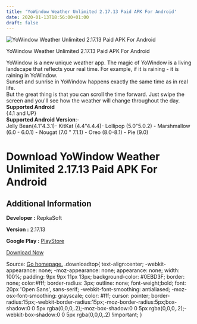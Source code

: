 ```yaml
---
title: 'YoWindow Weather Unlimited 2.17.13 Paid APK For Android'
date: 2020-01-13T18:56:00+01:00
draft: false
---
```


![YoWindow Weather Unlimited 2.17.13 Paid APK For Android](https://i0.wp.com/apkhome.net/wp-content/uploads/2020/01/YoWindow-Weather-Unlimited-2.17.13-Paid.png "YoWindow Weather Unlimited 2.17.13 Paid APK For Android")

  

YoWindow Weather Unlimited 2.17.13 Paid APK For Android

YoWindow is a new unique weather app. The magic of YoWindow is a living landscape that reflects your real time. For example, if it is raining - it is raining in YoWindow.  
Sunset and sunrise in YoWindow happens exactly the same time as in real life.  
But the great thing is that you can scroll the time forward. Just swipe the screen and you'll see how the weather will change throughout the day.  
**Supported Android**  
{4.1 and UP}  
**Supported Android Version**:-  
Jelly Bean(4.1"4.3.1)- KitKat (4.4"4.4.4)- Lollipop (5.0"5.0.2) - Marshmallow (6.0 - 6.0.1) - Nougat (7.0 " 7.1.1) - Oreo (8.0-8.1) - Pie (9.0)

Download YoWindow Weather Unlimited 2.17.13 Paid APK For Android
================================================================

Additional Information
----------------------

**Developer :** RepkaSoft

**Version :** 2.17.13

**Google Play :** [PlayStore](https://play.google.com/store/apps/details?id=yo.app)

  

[Download Now](https://store4app.co/post/yowindow-weather-unlimited-2-17-13-paid-apk-for-android_1578938157)

  
Source: [Go homepage.](https://store4app.co/post/yowindow-weather-unlimited-2-17-13-paid-apk-for-android_1578938157) .downloadtop{ text-align:center; -webkit-appearance: none; -moz-appearance: none; appearance: none; width: 100%; padding: 9px 9px 11px 13px; background-color: #0EBD3F; border: none; color:#fff; border-radius: 3px; outline: none; font-weight;bold; font: 20px 'Open Sans', sans-serif; -webkit-font-smoothing: antialiased; -moz-osx-font-smoothing: grayscale; color: #fff; cursor: pointer; border-radius:15px;-webkit-border-radius:15px;-moz-border-radius:5px;box-shadow:0 0 5px rgba(0,0,0,.2);-moz-box-shadow:0 0 5px rgba(0,0,0,.2);-webkit-box-shadow:0 0 5px rgba(0,0,0,.2) !important; }
